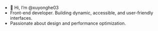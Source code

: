 - 👋 Hi, I’m @xuyonghe03
- Front-end developer. Building dynamic, accessible, and user-friendly interfaces.
- Passionate about design and performance optimization.
